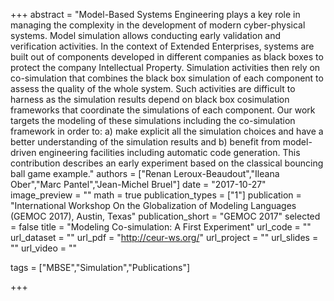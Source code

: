 +++
abstract = "Model-Based Systems Engineering plays a key role in managing the complexity in the development of modern cyber-physical systems. Model simulation allows conducting early validation and verification activities.  In  the  context  of  Extended  Enterprises,  systems  are  built  out of components developed in different companies as black boxes to protect the company Intellectual Property. Simulation activities then rely on co-simulation that combines the black box simulation of each component  to  assess  the  quality  of  the  whole  system.  Such  activities  are difficult  to  harness  as  the  simulation  results  depend  on  black  box  cosimulation frameworks that coordinate the simulations of each component. Our work targets the modeling of these simulations including the co-simulation framework in order to: a) make explicit all the simulation choices  and  have  a  better  understanding  of  the  simulation  results  and b) benefit from model-driven engineering facilities including automatic code generation. This contribution describes an early experiment based on the classical bouncing ball game example."
authors = ["Renan Leroux-Beaudout","Ileana Ober","Marc Pantel","Jean-Michel Bruel"]
date = "2017-10-27"
image_preview = ""
math = true
publication_types = ["1"]
publication = "International Workshop On the Globalization of Modeling Languages (GEMOC 2017), Austin, Texas"
publication_short = "GEMOC 2017"
selected = false
title = "Modeling Co-simulation: A First Experiment"
url_code = ""
url_dataset = ""
url_pdf = "http://ceur-ws.org/"
url_project = ""
url_slides = ""
url_video = ""

tags = ["MBSE","Simulation","Publications"]

+++

